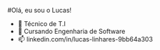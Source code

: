 #Olá, eu sou o Lucas!

- 🔭 Técnico de T.I
- 🌱 Cursando Engenharia de Software
- 📫 linkedin.com/in/lucas-linhares-9bb64a303
